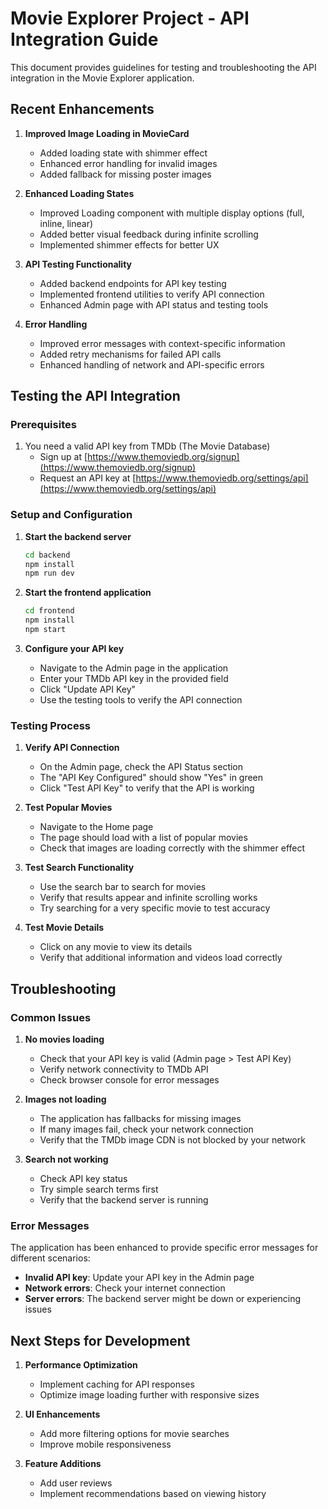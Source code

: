 # Movie Explorer Project - API Integration Guide

This document provides guidelines for testing and troubleshooting the API integration in the Movie Explorer application.

## Recent Enhancements

1. **Improved Image Loading in MovieCard**
   - Added loading state with shimmer effect
   - Enhanced error handling for invalid images
   - Added fallback for missing poster images

2. **Enhanced Loading States**
   - Improved Loading component with multiple display options (full, inline, linear)
   - Added better visual feedback during infinite scrolling
   - Implemented shimmer effects for better UX

3. **API Testing Functionality**
   - Added backend endpoints for API key testing
   - Implemented frontend utilities to verify API connection
   - Enhanced Admin page with API status and testing tools

4. **Error Handling**
   - Improved error messages with context-specific information
   - Added retry mechanisms for failed API calls
   - Enhanced handling of network and API-specific errors

## Testing the API Integration

### Prerequisites

1. You need a valid API key from TMDb (The Movie Database)
   - Sign up at [https://www.themoviedb.org/signup](https://www.themoviedb.org/signup)
   - Request an API key at [https://www.themoviedb.org/settings/api](https://www.themoviedb.org/settings/api)

### Setup and Configuration

1. **Start the backend server**
   ```bash
   cd backend
   npm install
   npm run dev
   ```

2. **Start the frontend application**
   ```bash
   cd frontend
   npm install
   npm start
   ```

3. **Configure your API key**
   - Navigate to the Admin page in the application
   - Enter your TMDb API key in the provided field
   - Click "Update API Key"
   - Use the testing tools to verify the API connection

### Testing Process

1. **Verify API Connection**
   - On the Admin page, check the API Status section
   - The "API Key Configured" should show "Yes" in green
   - Click "Test API Key" to verify that the API is working

2. **Test Popular Movies**
   - Navigate to the Home page
   - The page should load with a list of popular movies
   - Check that images are loading correctly with the shimmer effect

3. **Test Search Functionality**
   - Use the search bar to search for movies
   - Verify that results appear and infinite scrolling works
   - Try searching for a very specific movie to test accuracy

4. **Test Movie Details**
   - Click on any movie to view its details
   - Verify that additional information and videos load correctly

## Troubleshooting

### Common Issues

1. **No movies loading**
   - Check that your API key is valid (Admin page > Test API Key)
   - Verify network connectivity to TMDb API
   - Check browser console for error messages

2. **Images not loading**
   - The application has fallbacks for missing images
   - If many images fail, check your network connection
   - Verify that the TMDb image CDN is not blocked by your network

3. **Search not working**
   - Check API key status
   - Try simple search terms first
   - Verify that the backend server is running

### Error Messages

The application has been enhanced to provide specific error messages for different scenarios:

- **Invalid API key**: Update your API key in the Admin page
- **Network errors**: Check your internet connection
- **Server errors**: The backend server might be down or experiencing issues

## Next Steps for Development

1. **Performance Optimization**
   - Implement caching for API responses
   - Optimize image loading further with responsive sizes

2. **UI Enhancements**
   - Add more filtering options for movie searches
   - Improve mobile responsiveness

3. **Feature Additions**
   - Add user reviews
   - Implement recommendations based on viewing history
